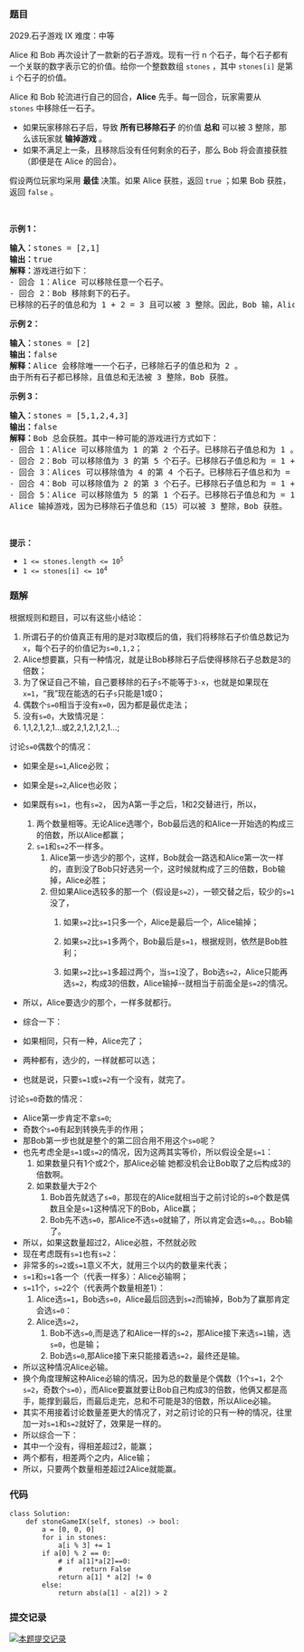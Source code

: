 ### 题目

2029.石子游戏 IX 难度：中等
<p>Alice 和 Bob 再次设计了一款新的石子游戏。现有一行 n 个石子，每个石子都有一个关联的数字表示它的价值。给你一个整数数组 <code>stones</code> ，其中 <code>stones[i]</code> 是第 <code>i</code> 个石子的价值。</p>

<p>Alice 和 Bob 轮流进行自己的回合，<strong>Alice</strong> 先手。每一回合，玩家需要从 <code>stones</code>&nbsp;中移除任一石子。</p>

<ul>
	<li>如果玩家移除石子后，导致 <strong>所有已移除石子</strong> 的价值&nbsp;<strong>总和</strong> 可以被 3 整除，那么该玩家就 <strong>输掉游戏</strong> 。</li>
	<li>如果不满足上一条，且移除后没有任何剩余的石子，那么 Bob 将会直接获胜（即便是在 Alice 的回合）。</li>
</ul>

<p>假设两位玩家均采用&nbsp;<strong>最佳</strong> 决策。如果 Alice 获胜，返回 <code>true</code> ；如果 Bob 获胜，返回 <code>false</code> 。</p>

<p>&nbsp;</p>

<p><strong>示例 1：</strong></p>

<pre><strong>输入：</strong>stones = [2,1]
<strong>输出：</strong>true
<strong>解释：</strong>游戏进行如下：
- 回合 1：Alice 可以移除任意一个石子。
- 回合 2：Bob 移除剩下的石子。 
已移除的石子的值总和为 1 + 2 = 3 且可以被 3 整除。因此，Bob 输，Alice 获胜。
</pre>

<p><strong>示例 2：</strong></p>

<pre><strong>输入：</strong>stones = [2]
<strong>输出：</strong>false
<strong>解释：</strong>Alice 会移除唯一一个石子，已移除石子的值总和为 2 。 
由于所有石子都已移除，且值总和无法被 3 整除，Bob 获胜。
</pre>

<p><strong>示例 3：</strong></p>

<pre><strong>输入：</strong>stones = [5,1,2,4,3]
<strong>输出：</strong>false
<strong>解释：</strong>Bob 总会获胜。其中一种可能的游戏进行方式如下：
- 回合 1：Alice 可以移除值为 1 的第 2 个石子。已移除石子值总和为 1 。
- 回合 2：Bob 可以移除值为 3 的第 5 个石子。已移除石子值总和为 = 1 + 3 = 4 。
- 回合 3：Alices 可以移除值为 4 的第 4 个石子。已移除石子值总和为 = 1 + 3 + 4 = 8 。
- 回合 4：Bob 可以移除值为 2 的第 3 个石子。已移除石子值总和为 = 1 + 3 + 4 + 2 = 10.
- 回合 5：Alice 可以移除值为 5 的第 1 个石子。已移除石子值总和为 = 1 + 3 + 4 + 2 + 5 = 15.
Alice 输掉游戏，因为已移除石子值总和（15）可以被 3 整除，Bob 获胜。
</pre>

<p>&nbsp;</p>

<p><strong>提示：</strong></p>

<ul>
	<li><code>1 &lt;= stones.length &lt;= 10<sup>5</sup></code></li>
	<li><code>1 &lt;= stones[i] &lt;= 10<sup>4</sup></code></li>
</ul>

### 题解

根据规则和题目，可以有这些小结论：

1. 所谓石子的价值真正有用的是对3取模后的值，我们将移除石子价值总数记为`x`，每个石子的价值记为`s=0,1,2`；
2. Alice想要赢，只有一种情况，就是让Bob移除石子后使得移除石子总数是3的倍数；
3. 为了保证自己不输，自己要移除的石子`s`不能等于`3-x`，也就是如果现在`x=1`，“我”现在能选的石子`s`只能是1或0；
4. 偶数个`s=0`相当于没有`x=0`，因为都是最优走法；
5. 没有`s=0`，大致情况是：
6. 1,1,2,1,2,1...或2,2,1,2,1,2,1...;

讨论`s=0`偶数个的情况：

+ 如果全是`s=1`,Alice必败；
+ 如果全是`s=2`,Alice也必败；
+ 如果既有`s=1`，也有`s=2`， 因为A第一手之后，1和2交替进行，所以，
    1. 两个数量相等。无论Alice选哪个，Bob最后选的和Alice一开始选的构成三的倍数，所以Alice都赢；
    2. `s=1`和`s=2`不一样多。
        1. Alice第一步选少的那个，这样，Bob就会一路选和Alice第一次一样的，直到没了Bob只好选另一个，这时候就构成了三的倍数，Bob输掉，Alice必胜；
        2. 但如果Alice选较多的那一个（假设是`s=2`），一顿交替之后，较少的`s=1`没了，
            1. 如果`s=2`比`s=1`只多一个，Alice是最后一个，Alice输掉；

            2. 如果`s=2`比`s=1`多两个，Bob最后是`s=1`，根据规则，依然是Bob胜利；

            3. 如果`s=2`比`s=1`多超过两个，当`s=1`没了，Bob选`s=2`，Alice只能再选`s=2`，构成3的倍数，Alice输掉--就相当于前面全是`s=2`的情况。

+ 所以，Alice要选少的那个，一样多就都行。
+ 综合一下：
+ 如果相同，只有一种，Alice完了；
+ 两种都有，选少的，一样就都可以选；
+ 也就是说，只要`s=1`或`s=2`有一个没有，就完了。

讨论`s=0`奇数的情况：
+ Alice第一步肯定不拿`s=0`;
+ 奇数个`s=0`有起到转换先手的作用；
+ 那Bob第一步也就是整个的第二回合用不用这个`s=0`呢？
+ 也先考虑全是`s=1`或`s=2`的情况，因为这两其实等价，所以假设全是`s=1`：
  1. 如果数量只有1个或2个，那Alice必输
      她都没机会让Bob取了之后构成3的倍数啊。
  2. 如果数量大于2个
     1. Bob首先就选了`s=0`，那现在的Alice就相当于之前讨论的`s=0`个数是偶数且全是`s=1`这种情况下的Bob，Alice赢；
     2. Bob先不选`s=0`，那Alice不选`s=0`就输了，所以肯定会选`s=0`。。。Bob输了。
+ 所以，如果这数量超过2，Alice必胜，不然就必败
+ 现在考虑既有`s=1`也有`s=2`：
+ 非常多的`s=2`或`s=1`意义不大，就用三个以内的数量来代表；
+ `s=1`和`s=1`各一个（代表一样多）：Alice必输啊；
+ `s=1`1个，`s=2`2个（代表两个数量相差1）：
    1. Alice选`s=1`，Bob选`s=0`，Alice最后回选到`s=2`而输掉，Bob为了赢那肯定会选`s=0`：
    2. Alice选`s=2`，
       1. Bob不选`s=0`,而是选了和Alice一样的`s=2`，那Alice接下来选`s=1`输，选`s=0`，也是输；
       2. Bob选`s=0`,那Alice接下来只能接着选`s=2`，最终还是输。
+ 所以这种情况Alice必输。
+ 换个角度理解这种Alice必输的情况，因为总的数量是个偶数（1个`s=1`，2个`s=2`，奇数个`s=0`），而Alice要赢就要让Bob自己构成3的倍数，他俩又都是高手，能撑到最后，而最后走完，总和不可能是3的倍数，所以Alice必输。
+ 其实不用接着讨论数量差更大的情况了，对之前讨论的只有一种的情况，往里加一对`s=1`和`s=2`就好了，效果是一样的。
+ 所以综合一下：
+ 其中一个没有，得相差超过2，能赢；
+ 两个都有，相差两个之内，Alice输；
+ 所以，只要两个数量相差超过2Alice就能赢。


### 代码
~~~ Python3
class Solution:
    def stoneGameIX(self, stones) -> bool:
        a = [0, 0, 0]
        for i in stones:
            a[i % 3] += 1
        if a[0] % 2 == 0:
            # if a[1]*a[2]==0:
            #     return False
            return a[1] * a[2] != 0
        else:
            return abs(a[1] - a[2]) > 2
~~~


### 提交记录
[![本题提交记录](https://s4.ax1x.com/2022/01/22/7hd2IU.png)](https://imgtu.com/i/7hd2IU)